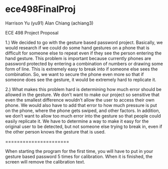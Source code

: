 ece498FinalProj
===============
Harrison Yu (yu91)
Alan Chiang (achiang3)


ECE 498 Project Proposal

1.) We decided to go with the gesture based password project. Basically, we would research if we could do 
some hand gestures on a phone that is difficult for someone else to repeat even if they see 
the person entering the hand gesture. This problem is important because currently phones are password protected 
by entering a combination of numbers or drawing some form of line. This is extremely easy to break into if someone 
else sees the combination. So, we want to secure the phone even more so that if someone does see the gesture, 
it would be extremely hard to replicate it.

2.) What makes this problem hard is determining how much error should be allowed in the gesture. 
We don’t want to make our project so sensitive that even the smallest difference wouldn’t allow the user
to access their own phone. We would also have to add that error to how much pressure is put on the phone, 
where the phone gets swiped, and other factors. In addition, we don’t want to allow too much error into the 
gesture so that people could easily replicate it. We have to determine a way to make it easy for the original user 
to be detected, but not someone else trying to break in, even if the other person knows the gesture that is used.




======================

When starting the program for the first time, you will have to put in your gesture based password 5 times for calibration.
When it is finished, the screen will remove the calibration text.
